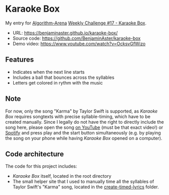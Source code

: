
# Karaoke Box

My entry for [Algorithm-Arena](https://github.com/Algorithm-Arena) [Weekly Challenge #17 - Karaoke Box](https://github.com/Algorithm-Arena/weekly-challenge-17-karaoke-box).

- URL: https://benjaminaster.github.io/karaoke-box/
- Source code: https://github.com/BenjaminAster/karaoke-box
- Demo video: https://www.youtube.com/watch?v=OcksvGfWizo

## Features

- Indicates when the next line starts
- Includes a ball that bounces across the syllables
- Letters get colored in rythm with the music

## Note
For now, only the song "Karma" by Taylor Swift is supported, as _Karaoke Box_ requires songtexts with precise syllable-timing, which have to be created manually. Since I legally do not have the right to directly include the song here, please open the song [on YouTube](https://www.youtube.com/watch?v=pzVYSfzNQ5Y) (must be that exact video!) or [Spotify](https://open.spotify.com/track/7KokYm8cMIXCsGVmUvKtqf) and press play and the start button simultaneously (e.g. by playing the song on your phone while having _Karaoke Box_ opened on a computer).

## Code architecture
The code for this project includes:
- _Karaoke Box_ itself, located in the root directory
- The small helper site that I used to manually time all the syllables of Taylor Swift's "Karma" song, located in the [create-timed-lyrics](./create-timed-lyrics/) folder.
